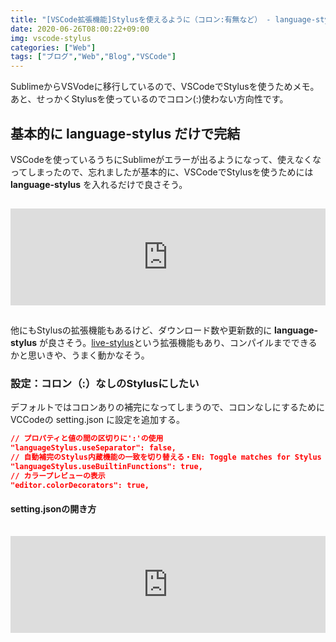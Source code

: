 ```yaml
---
title: "[VSCode拡張機能]Stylusを使えるように（コロン:有無など） - language-stylus"
date: 2020-06-26T08:00:22+09:00
img: vscode-stylus
categories: ["Web"]
tags: ["ブログ","Web","Blog","VSCode"]
---
```


SublimeからVSVodeに移行しているので、VSCodeでStylusを使うためメモ。あと、せっかくStylusを使っているのでコロン(:)使わない方向性です。

## 基本的に language-stylus だけで完結

VSCodeを使っているうちにSublimeがエラーが出るようになって、使えなくなってしまったので、忘れましたが基本的に、VSCodeでStylusを使うためには **language-stylus** を入れるだけで良さそう。

<iframe style="width:100%;height:155px;margin:15px 0;max-width:680px;" src="https://hatenablog-parts.com/embed?url=https://marketplace.visualstudio.com/items?itemName=sysoev.language-stylus" frameborder="0" scrolling="no"></iframe>

他にもStylusの拡張機能もあるけど、ダウンロード数や更新数的に **language-stylus** が良さそう。[live-stylus](https://marketplace.visualstudio.com/items?itemName=ajanuw.live-stylus)という拡張機能もあり、コンパイルまでできるかと思いきや、うまく動かなそう。

### 設定：コロン（:）なしのStylusにしたい

デフォルトではコロンありの補完になってしまうので、コロンなしにするためにVCCodeの setting.json に設定を追加する。

```json
// プロパティと値の間の区切りに':'の使用
"languageStylus.useSeparator": false,
// 自動補完のStylus内蔵機能の一致を切り替える・EN: Toggle matches for Stylus Builtin Functions on autocomplete
"languageStylus.useBuiltinFunctions": true,
// カラープレビューの表示
"editor.colorDecorators": true,
```

#### setting.jsonの開き方

<iframe style="width:100%;height:155px;margin:15px 0;max-width:680px;" src="https://hatenablog-parts.com/embed?url=https://2001y.me/blog/web/vscode-settingsjson/" frameborder="0" scrolling="no"></iframe>